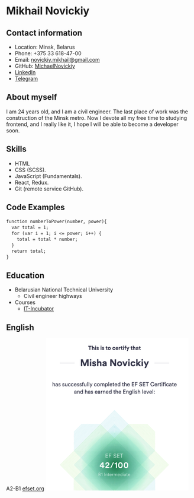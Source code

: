 # Mikhail Novickiy

## Contact information
* Location: Minsk, Belarus
* Phone: +375 33 618-47-00
* Email: novickiy.mikhail@gmail.com
* GitHub: [MichaelNovickiy](https://github.com/MichaelNovickiy)
* [LinkedIn](https://www.linkedin.com/in/michaelnovickiy/)
* [Telegram](https://t.me/Michael_Novickiy)

## About myself
I am 24 years old, and I am a civil engineer. The last place of work was the construction of the Minsk metro. Now I devote all my free time to studying frontend, and I really like it, I hope I will be able to become a developer soon.

## Skills
* HTML
* CSS (SCSS).
* JavaScript (Fundamentals).
* React, Redux.
* Git (remote service GitHub).

## Code Examples
```
function numberToPower(number, power){
  var total = 1;
  for (var i = 1; i <= power; i++) { 
    total = total * number;
  }
  return total;
}
```
## Education
* Belarusian National Technical University
  * Civil engineer highways
* Courses
  * [IT-Incubator](https://it-incubator.ru/education/front-end)

## English
A2-B1 
[efset.org](https://www.efset.org/cert/3a5u5o)
![Это опциональный alt-текст](./img/eng.png)